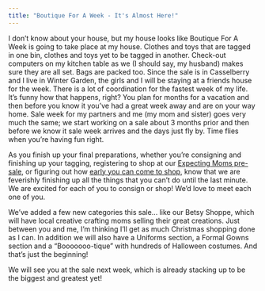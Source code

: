```yaml
---
title: "Boutique For A Week - It's Almost Here!"
---
```


I don’t know about your house, but my house looks like Boutique For A Week is going to take place at my house. Clothes and toys that are tagged in one bin, clothes and toys yet to be tagged in another. Check-out computers on my kitchen table as we (I should say, my husband) makes sure they are all set. Bags are packed too. Since the sale is in Casselberry and I live in Winter Garden, the girls and I will be staying at a friends house for the week. There is a lot of coordination for the fastest week of my life. It’s funny how that happens, right? You plan for months for a vacation and then before you know it you’ve had a great week away and are on your way home. Sale week for my partners and me (my mom and sister) goes very much the same; we start working on a sale about 3 months prior and then before we know it sale week arrives and the days just fly by. Time flies when you’re having fun right.

As you finish up your final preparations, whether you’re consigning and finishing up your tagging, registering to shop at our [Expecting Moms pre-sale](/shoppers/first-time-moms/), or figuring out how [early you can come to shop](/events/event-schedule/), know that we are feverishly finishing up all the things that you can’t do until the last minute. We are excited for each of you to consign or shop! We’d love to meet each one of you.

We’ve added a few new categories this sale... like our Betsy Shoppe, which will have local creative crafting moms selling their great creations. Just between you and me, I’m thinking I’ll get as much Christmas shopping done as I can. In addition we will also have a Uniforms section, a Formal Gowns section and a “Booooooo-tique” with hundreds of Halloween costumes. And that’s just the beginning!

We will see you at the sale next week, which is already stacking up to be the biggest and greatest yet!
